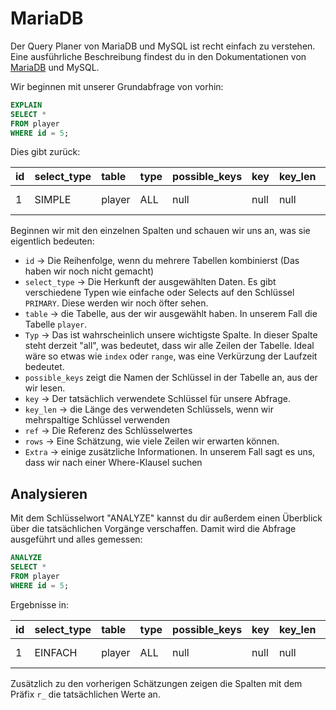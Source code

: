 # MariaDB

Der Query Planer von MariaDB und MySQL ist recht einfach zu verstehen.
Eine ausführliche Beschreibung findest du in den Dokumentationen von [MariaDB](https://mariadb.com/kb/en/explain/) und MySQL.

Wir beginnen mit unserer Grundabfrage von vorhin:

```sql
EXPLAIN
SELECT *
FROM player
WHERE id = 5;
```

Dies gibt zurück:


| id | select\_type | table | type | possible\_keys | key | key\_len | ref | rows | Extra |
|:----|:-------------|:-------|:-----|:---------------|:-----|:---------|:-----|:-----|:------------|
| 1 | SIMPLE | player | ALL | null | null | null | null | 10 | Using where |

Beginnen wir mit den einzelnen Spalten und schauen wir uns an, was sie eigentlich bedeuten:

- `id` -> Die Reihenfolge, wenn du mehrere Tabellen kombinierst (Das haben wir noch nicht gemacht)
- `select_type` -> Die Herkunft der ausgewählten Daten. Es gibt verschiedene Typen wie einfache oder Selects auf den 
  Schlüssel `PRIMARY`. Diese werden wir noch öfter sehen.
- `table` -> die Tabelle, aus der wir ausgewählt haben. In unserem Fall die Tabelle `player`.
- `Typ` -> Das ist wahrscheinlich unsere wichtigste Spalte. In dieser Spalte steht derzeit "all", was bedeutet, dass wir 
  alle Zeilen der Tabelle. Ideal wäre so etwas wie `index` oder `range`, was eine Verkürzung der Laufzeit bedeutet.
- `possible_keys` zeigt die Namen der Schlüssel in der Tabelle an, aus der wir lesen.
- `key` -> Der tatsächlich verwendete Schlüssel für unsere Abfrage.
- `key_len` -> die Länge des verwendeten Schlüssels, wenn wir mehrspaltige Schlüssel verwenden
- `ref` -> Die Referenz des Schlüsselwertes
- `rows` -> Eine Schätzung, wie viele Zeilen wir erwarten können.
- `Extra` -> einige zusätzliche Informationen. In unserem Fall sagt es uns, dass wir nach einer Where-Klausel suchen 

## Analysieren

Mit dem Schlüsselwort "ANALYZE" kannst du dir außerdem einen Überblick über die tatsächlichen Vorgänge verschaffen.
Damit wird die Abfrage ausgeführt und alles gemessen:

```sql
ANALYZE
SELECT *
FROM player
WHERE id = 5;
```

Ergebnisse in:

| id | select\_type | table | type | possible\_keys | key | key\_len | ref | rows | r\_rows | filtered | r\_filtered | Extra |
|:----|:-------------|:-------|:-----|:---------------|:-----|:---------|:-----|:-----|:--------|:---------|:------------|:------------|
| 1 | EINFACH | player | ALL | null | null | null | null | 10 | 10.00 | 100 | 10 | Mit wo |

Zusätzlich zu den vorherigen Schätzungen zeigen die Spalten mit dem Präfix `r_` die tatsächlichen Werte an.
